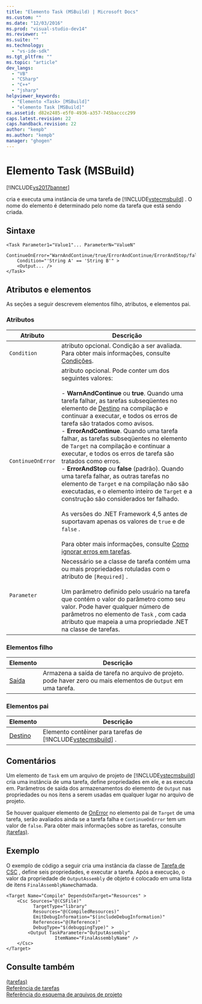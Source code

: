 ```yaml
---
title: "Elemento Task (MSBuild) | Microsoft Docs"
ms.custom: ""
ms.date: "12/03/2016"
ms.prod: "visual-studio-dev14"
ms.reviewer: ""
ms.suite: ""
ms.technology: 
  - "vs-ide-sdk"
ms.tgt_pltfrm: ""
ms.topic: "article"
dev_langs: 
  - "VB"
  - "CSharp"
  - "C++"
  - "jsharp"
helpviewer_keywords: 
  - "Elemento <Task> [MSBuild]"
  - "elemento Task [MSBuild]"
ms.assetid: d82e2485-e5f0-4936-a357-745bacccc299
caps.latest.revision: 22
caps.handback.revision: 22
author: "kempb"
ms.author: "kempb"
manager: "ghogen"
---
```

# Elemento Task (MSBuild)
[!INCLUDE[vs2017banner](../code-quality/includes/vs2017banner.md)]

cria e executa uma instância de uma tarefa de [!INCLUDE[vstecmsbuild](../extensibility/internals/includes/vstecmsbuild_md.md)] .  O nome do elemento é determinado pelo nome da tarefa que está sendo criada.  
  
## Sintaxe  
  
```  
<Task Parameter1="Value1"... ParameterN="ValueN"  
    ContinueOnError="WarnAndContinue/true/ErrorAndContinue/ErrorAndStop/false"  
    Condition="'String A' == 'String B'" >  
    <Output... />  
</Task>  
```  
  
## Atributos e elementos  
 As seções a seguir descrevem elementos filho, atributos, e elementos pai.  
  
### Atributos  
  
|Atributo|Descrição|  
|--------------|---------------|  
|`Condition`|atributo opcional.  Condição a ser avaliada.  Para obter mais informações, consulte [Condições](../msbuild/msbuild-conditions.md).|  
|`ContinueOnError`|atributo opcional.  Pode conter um dos seguintes valores:<br /><br /> -   **WarnAndContinue** ou **true**.  Quando uma tarefa falhar, as tarefas subseqüentes no elemento de [Destino](../msbuild/target-element-msbuild.md) na compilação e continuar a executar, e todos os erros de tarefa são tratados como avisos.<br />-   **ErrorAndContinue**.  Quando uma tarefa falhar, as tarefas subseqüentes no elemento de `Target` na compilação e continuar a executar, e todos os erros de tarefa são tratados como erros.<br />-   **ErrorAndStop** ou **false** \(padrão\).  Quando uma tarefa falhar, as outras tarefas no elemento de `Target` e na compilação não são executadas, e o elemento inteiro de `Target` e a construção são considerados ter falhado.<br /><br /> As versões do .NET Framework 4,5 antes de suportavam apenas os valores de `true` e de `false` .<br /><br /> Para obter mais informações, consulte [Como ignorar erros em tarefas](../Topic/How%20to:%20Ignore%20Errors%20in%20Tasks.md).|  
|`Parameter`|Necessário se a classe de tarefa contém uma ou mais propriedades rotuladas com o atributo de `[Required]` .<br /><br /> Um parâmetro definido pelo usuário na tarefa que contém o valor do parâmetro como seu valor.  Pode haver qualquer número de parâmetros no elemento de `Task` , com cada atributo que mapeia a uma propriedade .NET na classe de tarefas.|  
  
### Elementos filho  
  
|Elemento|Descrição|  
|--------------|---------------|  
|[Saída](../msbuild/output-element-msbuild.md)|Armazena a saída de tarefa no arquivo de projeto.  pode haver zero ou mais elementos de `Output` em uma tarefa.|  
  
### Elementos pai  
  
|Elemento|Descrição|  
|--------------|---------------|  
|[Destino](../msbuild/target-element-msbuild.md)|Elemento contêiner para tarefas de [!INCLUDE[vstecmsbuild](../extensibility/internals/includes/vstecmsbuild_md.md)] .|  
  
## Comentários  
 Um elemento de `Task` em um arquivo de projeto de [!INCLUDE[vstecmsbuild](../extensibility/internals/includes/vstecmsbuild_md.md)] cria uma instância de uma tarefa, define propriedades em ele, e as executa em.  Parâmetros de saída dos armazenamentos do elemento de `Output` nas propriedades ou nos itens a serem usadas em qualquer lugar no arquivo de projeto.  
  
 Se houver qualquer elemento de [OnError](../msbuild/onerror-element-msbuild.md) no elemento pai de `Target` de uma tarefa, serão avaliados ainda se a tarefa falha e `ContinueOnError` tem um valor de `false`.  Para obter mais informações sobre as tarefas, consulte [ \(tarefas\)](../msbuild/msbuild-tasks.md).  
  
## Exemplo  
 O exemplo de código a seguir cria uma instância da classe de [Tarefa de CSC](../msbuild/csc-task.md) , define seis propriedades, e executar a tarefa.  Após a execução, o valor da propriedade de `OutputAssembly` de objeto é colocado em uma lista de itens `FinalAssemblyName`chamada.  
  
```  
<Target Name="Compile" DependsOnTarget="Resources" >  
    <Csc Sources="@(CSFile)"  
          TargetType="library"  
          Resources="@(CompiledResources)"  
          EmitDebugInformation="$(includeDebugInformation)"  
          References="@(Reference)"  
          DebugType="$(debuggingType)" >  
        <Output TaskParameter="OutputAssembly"  
                  ItemName="FinalAssemblyName" />  
    </Csc>  
</Target>  
```  
  
## Consulte também  
 [ \(tarefas\)](../msbuild/msbuild-tasks.md)   
 [Referência de tarefas](../msbuild/msbuild-task-reference.md)   
 [Referência do esquema de arquivos de projeto](../msbuild/msbuild-project-file-schema-reference.md)